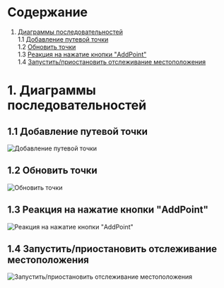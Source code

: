 # Содержание
1. [Диаграммы последовательностей](#1)<br>
1.1 [Добавление путевой точки](#1.1)<br>
1.2 [Обновить точки](#1.2)<br>
1.3 [Реакция на нажатие кнопки "AddPoint"](#1.3)<br>
1.4 [Запустить/приостановить отслеживание  местоположения](#1.4)<br>

# 1. Диаграммы последовательностей<a name="1"></a>

## 1.1 Добавление путевой точки<a name="1.1"></a>
![Добавление путевой точки](https://github.com/NikitaKapitanov750503/NaviSport/blob/master/%D0%94%D0%B8%D0%B0%D0%B3%D1%80%D0%B0%D0%BC%D0%BC%D1%8B/Sequence/AddPointWindowSequence.jpg)

## 1.2 Обновить точки<a name="1.2"></a>
![Обновить точки](https://github.com/NikitaKapitanov750503/NaviSport/blob/master/%D0%94%D0%B8%D0%B0%D0%B3%D1%80%D0%B0%D0%BC%D0%BC%D1%8B/Sequence/UpdatepointsSequence.jpg)

## 1.3 Реакция на нажатие кнопки "AddPoint"<a name="1.3"></a>
![Реакция на нажатие кнопки "AddPoint"](https://github.com/NikitaKapitanov750503/NaviSport/blob/master/%D0%94%D0%B8%D0%B0%D0%B3%D1%80%D0%B0%D0%BC%D0%BC%D1%8B/Sequence/SequenceAddPoint.jpg)

## 1.4 Запустить/приостановить отслеживание  местоположения<a name="1.4"></a>
![Запустить/приостановить отслеживание  местоположения](https://github.com/NikitaKapitanov750503/NaviSport/blob/master/%D0%94%D0%B8%D0%B0%D0%B3%D1%80%D0%B0%D0%BC%D0%BC%D1%8B/Sequence/SequenceGetLocation.jpg)
